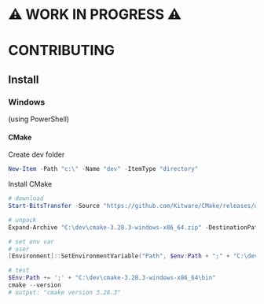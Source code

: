 :warning: WORK IN PROGRESS :warning:
====================================

# CONTRIBUTING

## Install

### Windows

(using PowerShell)

#### CMake

Create dev folder

```powershell
New-Item -Path "c:\" -Name "dev" -ItemType "directory"
```

Install CMake

```powershell
# download
Start-BitsTransfer -Source "https://github.com/Kitware/CMake/releases/download/v3.28.3/cmake-3.28.3-windows-x86_64.zip" -Destination "C:\dev\"

# unpack
Expand-Archive "C:\dev\cmake-3.28.3-windows-x86_64.zip" -DestinationPath "C:\dev\"

# set env var
# user
[Environment]::SetEnvironmentVariable("Path", $env:Path + ";" + "C:\dev\cmake-3.28.3-windows-x86_64\bin", "User")

# test
$Env:Path += ';' + "C:\dev\cmake-3.28.3-windows-x86_64\bin"
cmake --version
# output: "cmake version 3.28.3"
```
